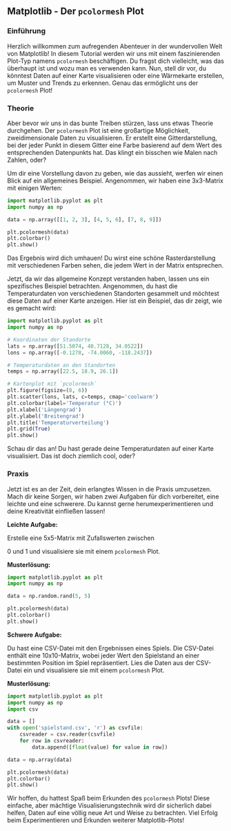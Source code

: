 ## Matplotlib - Der `pcolormesh` Plot

### Einführung

Herzlich willkommen zum aufregenden Abenteuer in der wundervollen Welt von Matplotlib! In diesem Tutorial werden wir uns mit einem faszinierenden Plot-Typ namens `pcolormesh` beschäftigen. Du fragst dich vielleicht, was das überhaupt ist und wozu man es verwenden kann. Nun, stell dir vor, du könntest Daten auf einer Karte visualisieren oder eine Wärmekarte erstellen, um Muster und Trends zu erkennen. Genau das ermöglicht uns der `pcolormesh` Plot!

### Theorie

Aber bevor wir uns in das bunte Treiben stürzen, lass uns etwas Theorie durchgehen. Der `pcolormesh` Plot ist eine großartige Möglichkeit, zweidimensionale Daten zu visualisieren. Er erstellt eine Gitterdarstellung, bei der jeder Punkt in diesem Gitter eine Farbe basierend auf dem Wert des entsprechenden Datenpunkts hat. Das klingt ein bisschen wie Malen nach Zahlen, oder?

Um dir eine Vorstellung davon zu geben, wie das aussieht, werfen wir einen Blick auf ein allgemeines Beispiel. Angenommen, wir haben eine 3x3-Matrix mit einigen Werten:

```python
import matplotlib.pyplot as plt
import numpy as np

data = np.array([[1, 2, 3], [4, 5, 6], [7, 8, 9]])

plt.pcolormesh(data)
plt.colorbar()
plt.show()
```

Das Ergebnis wird dich umhauen! Du wirst eine schöne Rasterdarstellung mit verschiedenen Farben sehen, die jedem Wert in der Matrix entsprechen.

Jetzt, da wir das allgemeine Konzept verstanden haben, lassen uns ein spezifisches Beispiel betrachten. Angenommen, du hast die Temperaturdaten von verschiedenen Standorten gesammelt und möchtest diese Daten auf einer Karte anzeigen. Hier ist ein Beispiel, das dir zeigt, wie es gemacht wird:

```python
import matplotlib.pyplot as plt
import numpy as np

# Koordinaten der Standorte
lats = np.array([51.5074, 40.7128, 34.0522])
lons = np.array([-0.1278, -74.0060, -118.2437])

# Temperaturdaten an den Standorten
temps = np.array([22.5, 18.9, 26.1])

# Kartenplot mit `pcolormesh`
plt.figure(figsize=(8, 6))
plt.scatter(lons, lats, c=temps, cmap='coolwarm')
plt.colorbar(label='Temperatur (°C)')
plt.xlabel('Längengrad')
plt.ylabel('Breitengrad')
plt.title('Temperaturverteilung')
plt.grid(True)
plt.show()
```

Schau dir das an! Du hast gerade deine Temperaturdaten auf einer Karte visualisiert. Das ist doch ziemlich cool, oder?

### Praxis

Jetzt ist es an der Zeit, dein erlangtes Wissen in die Praxis umzusetzen. Mach dir keine Sorgen, wir haben zwei Aufgaben für dich vorbereitet, eine leichte und eine schwerere. Du kannst gerne herumexperimentieren und deine Kreativität einfließen lassen!

**Leichte Aufgabe:**

Erstelle eine 5x5-Matrix mit Zufallswerten zwischen

 0 und 1 und visualisiere sie mit einem `pcolormesh` Plot.

**Musterlösung:**

```python
import matplotlib.pyplot as plt
import numpy as np

data = np.random.rand(5, 5)

plt.pcolormesh(data)
plt.colorbar()
plt.show()
```

**Schwere Aufgabe:**

Du hast eine CSV-Datei mit den Ergebnissen eines Spiels. Die CSV-Datei enthält eine 10x10-Matrix, wobei jeder Wert den Spielstand an einer bestimmten Position im Spiel repräsentiert. Lies die Daten aus der CSV-Datei ein und visualisiere sie mit einem `pcolormesh` Plot.

**Musterlösung:**

```python
import matplotlib.pyplot as plt
import numpy as np
import csv

data = []
with open('spielstand.csv', 'r') as csvfile:
    csvreader = csv.reader(csvfile)
    for row in csvreader:
        data.append([float(value) for value in row])

data = np.array(data)

plt.pcolormesh(data)
plt.colorbar()
plt.show()
```

Wir hoffen, du hattest Spaß beim Erkunden des `pcolormesh` Plots! Diese einfache, aber mächtige Visualisierungstechnik wird dir sicherlich dabei helfen, Daten auf eine völlig neue Art und Weise zu betrachten. Viel Erfolg beim Experimentieren und Erkunden weiterer Matplotlib-Plots!